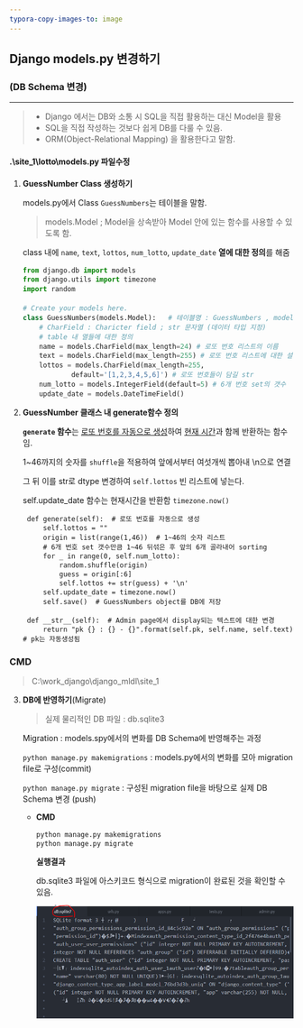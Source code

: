 ```yaml
---
typora-copy-images-to: image
---
```


## Django models.py 변경하기

### (DB Schema 변경)

---

> - Django 에서는 DB와 소통 시 SQL을 직접 활용하는 대신 Model을 활용
> - SQL을 직접 작성하는 것보다 쉽게 DB를 다룰 수 있음.
> - ORM(Object-Relational Mapping) 을 활용한다고 말함.

#### .\site_1\lotto\models.py 파일수정

1. **GuessNumber Class 생성하기**

   models.py에서 Class `GuessNumbers`는 테이블을 말함.
   
   >  models.Model ; Model을 상속받아 Model 안에 있는 함수를 사용할 수 있도록 함.
   
   class 내에 `name`, `text`, `lottos`, `num_lotto`, `update_date` **열에 대한 정의**를 해줌
   
   ```python
   from django.db import models
   from django.utils import timezone
   import random
   
   # Create your models here.
   class GuessNumbers(models.Model):   # 테이블명 : GuessNumbers , models.Model: Model을 상속받아 Model 안에 있는 함수를 사용할 수 있음
       # CharField : Charicter field ; str 문자열 (데이터 타입 지정)
       # table 내 열들에 대한 정의
       name = models.CharField(max_length=24) # 로또 번호 리스트의 이름
       text = models.CharField(max_length=255) # 로또 번호 리스트에 대한 설명
       lottos = models.CharField(max_length=255,
               default='[1,2,3,4,5,6]') # 로또 번호들이 담길 str
       num_lotto = models.IntegerField(default=5) # 6개 번호 set의 갯수
       update_date = models.DateTimeField()
   ```

2. **GuessNumber 클래스 내 generate함수 정의**

   **`generate` 함수**는 <u>로또 번호를 자동으로 생성</u>하여 <u>현재 시간</u>과 함께 반환하는 함수임.

   1~46까지의 숫자를 `shuffle`을 적용하여 앞에서부터 여섯개씩 뽑아내 \n으로 연결

   그 뒤 이를 str로 dtype 변경하여 `self.lottos` 빈 리스트에 넣는다.

   self.update_date 함수는 현재시간을 반환함 `timezone.now()`

   ```shell
    def generate(self):  # 로또 번호를 자동으로 생성
        self.lottos = ""
        origin = list(range(1,46))  # 1~46의 숫자 리스트
        # 6개 번호 set 갯수만큼 1~46 뒤섞은 후 앞의 6개 골라내어 sorting
        for _ in range(0, self.num_lotto):
            random.shuffle(origin)
            guess = origin[:6]
            self.lottos += str(guess) + '\n'
        self.update_date = timezone.now()
        self.save()  # GuessNumbers object를 DB에 저장

    def __str__(self):  # Admin page에서 display되는 텍스트에 대한 변경
        return "pk {} : {} - {}".format(self.pk, self.name, self.text) # pk는 자동생성됨
   ```

   

### CMD 

> C:\work_django\django_mldl\site_1

3. **DB에 반영하기**(Migrate)

   > 실제 물리적인 DB 파일 : db.sqlite3

   Migration : models.spy에서의 변화를 DB Schema에 반영해주는 과정

   `python manage.py makemigrations` : models.py에서의 변화를 모아 migration file로 구성(commit)

   `python manage.py migrate` : 구성된 migration file을 바탕으로 실제 DB Schema 변경 (push)

   - **CMD**

     ```shell
     python manage.py makemigrations
     python manage.py migrate
     ```

     **실행결과**

     db.sqlite3 파일에 아스키코드 형식으로 migration이 완료된 것을 확인할 수 있음.

     ![image-20200211193744774](image/image-20200211193744774.png)

